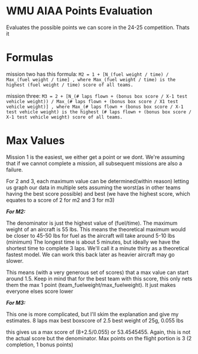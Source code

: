 # WMU AIAA Points Evaluation
Evaluates the possible points we can score in the 24-25 competition. Thats it

# Formulas

mission two has this formula:
```M2 = 1 + [N_(fuel weight / time) / Max_(fuel weight / time] , where Max_(fuel weight / time) is the highest (fuel weight / time) score of all teams. ```

mission three:
```M3 = 2 + [N_(# laps flown + (bonus box score / X-1 test vehicle weight)) / Max_(# laps flown + (bonus box score / X1 test vehicle weight)] , where Max_(# laps flown + (bonus box score / X-1 test vehicle weight) is the highest (# laps flown + (bonus box score / X-1 test vehicle weight) score of all teams.```


# Max Values
Mission 1 is the easiest, we either get a point or we dont. We're assuming that if we cannot complete a mission, all subsequent missions are also a failure.

For 2 and 3, each maximum value can be determined(within reason) letting us graph our data in multiple sets assuming the worst(as in other teams having the best score possible) and best (we have the highest score, which equates to a score of 2 for m2 and 3 for m3)


_**For M2:**_

The denominator is just the highest value of (fuel/time). The maximum weight of an aircraft is 55 lbs. This means the theoretical maximum would be closer to 45-50 lbs for fuel as the aircraft will take around 5-10 lbs (minimum)
The longest time is about 5 minutes, but ideally we have the shortest time to complete 3 laps. We'll call it a minute thirty as a theoretical fastest model. We can work this back later as heavier aircraft may go slower.

This means (with a very generous set of scores) that a max value can start around 1.5. Keep in mind that for the best team with this score, this only nets them the max 1 point (team_fuelweight/max_fuelweight). It just makes everyone elses score lower

_**For M3:**_

This one is more complicated, but I'll skim the explanation and give my estimates.
8 laps max 
best boxscore of 2.5
best weight of 25g, 0.055 lbs

this gives us a max score of (8+2.5/0.055) or 53.4545455. Again, this is not the actual score but the denominator. Max points on the flight portion is 3 (2 completion, 1 bonus points)

